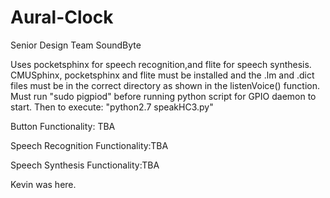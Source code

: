 # Aural-Clock
Senior Design Team SoundByte

Uses pocketsphinx for speech recognition,and flite for speech synthesis.
CMUSphinx, pocketsphinx and flite must be installed and the .lm and .dict files must be in the correct directory as shown in the listenVoice() function. 
Must run "sudo pigpiod" before running python script for GPIO daemon to start.
Then to execute: "python2.7 speakHC3.py"


Button Functionality: TBA



Speech Recognition Functionality:TBA



Speech Synthesis Functionality:TBA


Kevin was here.